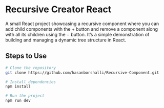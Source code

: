 # Recursive Creator React

A small React project showcasing a recursive component where you can add child components with the + button and remove a component along with all its children using the − button. It’s a simple demonstration of building and managing a dynamic tree structure in React.

## Steps to Use

```bash
# Clone the repository
git clone https://github.com/hasanborshalli/Recursive-Component.git

# Install dependencies
npm install

# Run the project
npm run dev
```
